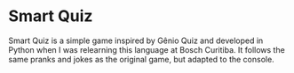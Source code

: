 # Smart Quiz

Smart Quiz is a simple game inspired by Gênio Quiz and developed in Python when I was relearning this language at Bosch Curitiba. It follows the same pranks and jokes as the original game, but adapted to the console.
